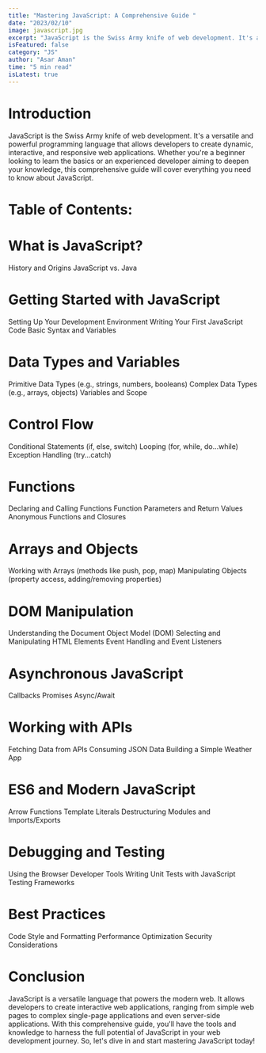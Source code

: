 ```yaml
---
title: "Mastering JavaScript: A Comprehensive Guide "
date: "2023/02/10"
image: javascript.jpg
excerpt: "JavaScript is the Swiss Army knife of web development. It's a versatile and powerful programming language that allows developers to create dynamic, interactive, and responsive web applications."
isFeatured: false
category: "JS"
author: "Asar Aman"
time: "5 min read"
isLatest: true
---
```


# Introduction

JavaScript is the Swiss Army knife of web development. It's a versatile and powerful programming language that allows developers to create dynamic, interactive, and responsive web applications. Whether you're a beginner looking to learn the basics or an experienced developer aiming to deepen your knowledge, this comprehensive guide will cover everything you need to know about JavaScript.

# Table of Contents:

# What is JavaScript?

History and Origins
JavaScript vs. Java

# Getting Started with JavaScript

Setting Up Your Development Environment
Writing Your First JavaScript Code
Basic Syntax and Variables

# Data Types and Variables

Primitive Data Types (e.g., strings, numbers, booleans)
Complex Data Types (e.g., arrays, objects)
Variables and Scope

# Control Flow

Conditional Statements (if, else, switch)
Looping (for, while, do...while)
Exception Handling (try...catch)

# Functions

Declaring and Calling Functions
Function Parameters and Return Values
Anonymous Functions and Closures

# Arrays and Objects

Working with Arrays (methods like push, pop, map)
Manipulating Objects (property access, adding/removing properties)

# DOM Manipulation

Understanding the Document Object Model (DOM)
Selecting and Manipulating HTML Elements
Event Handling and Event Listeners

# Asynchronous JavaScript

Callbacks
Promises
Async/Await

# Working with APIs

Fetching Data from APIs
Consuming JSON Data
Building a Simple Weather App

# ES6 and Modern JavaScript

Arrow Functions
Template Literals
Destructuring
Modules and Imports/Exports

# Debugging and Testing

Using the Browser Developer Tools
Writing Unit Tests with JavaScript Testing Frameworks

# Best Practices

Code Style and Formatting
Performance Optimization
Security Considerations

# Conclusion

JavaScript is a versatile language that powers the modern web. It allows developers to create interactive web applications, ranging from simple web pages to complex single-page applications and even server-side applications. With this comprehensive guide, you'll have the tools and knowledge to harness the full potential of JavaScript in your web development journey. So, let's dive in and start mastering JavaScript today!